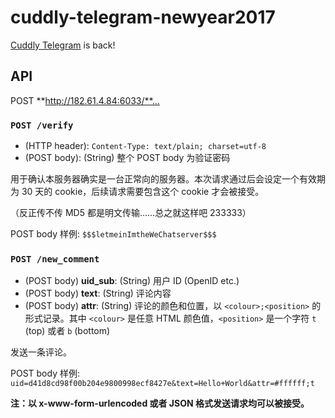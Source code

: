 cuddly-telegram-newyear2017
===========================

[Cuddly Telegram](https://github.com/hsefz2018/cuddly-telegram-newyear2016) is back!

## API

POST **http://182.61.4.84:6033/**…

### `POST /verify`
- (HTTP header): `Content-Type: text/plain; charset=utf-8`
- (POST body): (String) 整个 POST body 为验证密码

用于确认本服务器确实是一台正常向的服务器。本次请求通过后会设定一个有效期为 30 天的 cookie，后续请求需要包含这个 cookie 才会被接受。

（反正传不传 MD5 都是明文传输……总之就这样吧 233333）

POST body 样例: `$$$letmeinImtheWeChatserver$$$`

### `POST /new_comment`
- (POST body) **uid_sub**: (String) 用户 ID (OpenID etc.)
- (POST body) **text**: (String) 评论内容
- (POST body) **attr**: (String) 评论的颜色和位置，以 `<colour>;<position>` 的形式记录。其中 `<colour>` 是任意 HTML 颜色值，`<position>` 是一个字符 `t` (top) 或者 `b` (bottom)

发送一条评论。

POST body 样例: `uid=d41d8cd98f00b204e9800998ecf8427e&text=Hello+World&attr=#ffffff;t`

**注：以 x-www-form-urlencoded 或者 JSON 格式发送请求均可以被接受。**

